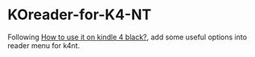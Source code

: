 # KOreader-for-K4-NT

Following [How to use it on kindle 4 black?](https://github.com/koreader/koreader/issues/1898#issuecomment-272700526), add some useful options into reader menu for k4nt.
